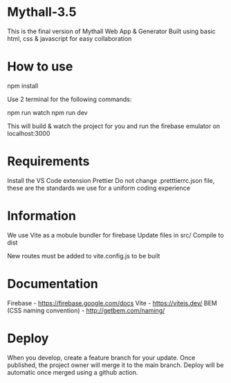 # Mythall-3.5

This is the final version of Mythall Web App & Generator
Built using basic html, css & javascript for easy collaboration

# How to use

npm install

Use 2 terminal for the following commands:

npm run watch
npm run dev

This will build & watch the project for you and run the firebase emulator on localhost:3000

# Requirements

Install the VS Code extension Prettier
Do not change .pretttierrc.json file, these are the standards we use for a uniform coding experience

# Information

We use Vite as a mobule bundler for firebase
Update files in src/
Compile to dist

New routes must be added to vite.config.js to be built

# Documentation

Firebase - https://firebase.google.com/docs
Vite - https://vitejs.dev/
BEM (CSS naming convention) - http://getbem.com/naming/

# Deploy

When you develop, create a feature branch for your update.
Once published, the project owner will merge it to the main branch.
Deploy will be automatic once merged using a github action.

